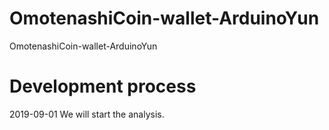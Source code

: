 # OmotenashiCoin-wallet-ArduinoYun
OmotenashiCoin-wallet-ArduinoYun

# Development process
2019-09-01 We will start the analysis.
